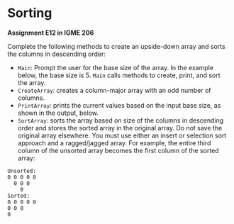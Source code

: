 # Sorting

**Assignment E12 in IGME 206**

Complete the following methods to create an upside-down array and sorts the columns in descending order:

* `Main`: Prompt the user for the base size of the array. In the example below, the base size is 5. `Main` calls methods to create, print, and sort the array.
* `CreateArray`: creates a column-major array with an odd number of columns.
* `PrintArray`: prints the current values based on the input base size, as shown in the output, below.
* `SortArray`: sorts the array based on size of the columns in descending order and stores the sorted array in the original array. Do not save the original array elsewhere. You must use either an insert or selection sort approach and a ragged/jagged array.
For example, the entire third column of the unsorted array becomes the first column of the sorted array:
```
Unsorted:
0 0 0 0 0
  0 0 0
    0
Sorted:
0 0 0 0 0
0 0 0
0
```
